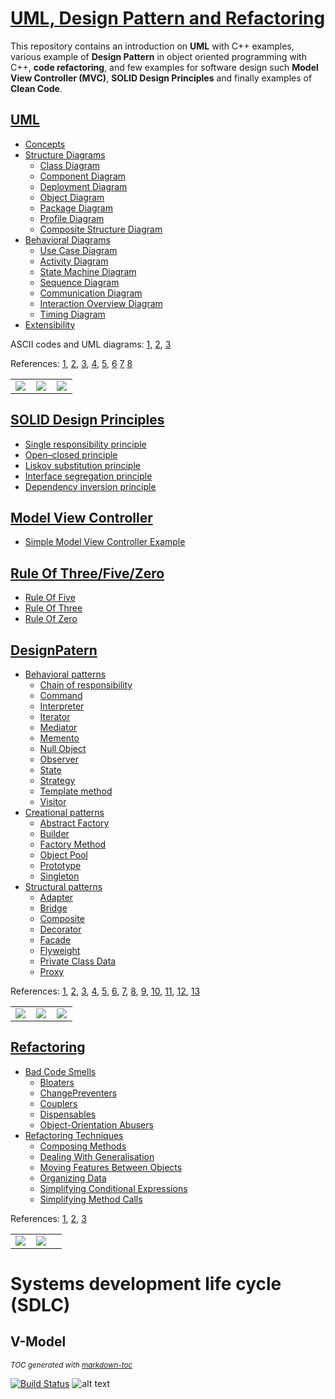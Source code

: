 # [UML, Design Pattern and Refactoring](#)
This repository contains an introduction on **UML** with C++ examples, various example of **Design Pattern** in object oriented programming with C++, **code refactoring**, and few examples for software design such **Model View Controller (MVC)**, **SOLID Design Principles** and finally examples of **Clean Code**.

## [UML](#) 
- [Concepts](UML/Concepts) 
- [Structure Diagrams](UML/StructureDiagrams/)
   * [Class Diagram](UML/StructureDiagrams/ClassDiagram)
   * [Component Diagram](UML/StructureDiagrams/ComponentDiagram)
   * [Deployment Diagram](UML/StructureDiagrams/DeploymentDiagram)
   * [Object Diagram](UML/StructureDiagrams/ObjectDiagram)
   * [Package Diagram](UML/StructureDiagrams/PackageDiagram)
   * [Profile Diagram](UML/StructureDiagrams/ProfileDiagram)
   * [Composite Structure Diagram](UML/StructureDiagrams/CompositeStructureDiagram)
- [Behavioral Diagrams](UML/BehavioralDiagrams)
   * [Use Case Diagram](UML/BehavioralDiagrams/UseCaseDiagram)
   * [Activity Diagram](UML/BehavioralDiagrams/ActivityDiagram)
   * [State Machine Diagram](UML/BehavioralDiagrams/StateMachineDiagram)
   * [Sequence Diagram](UML/BehavioralDiagrams/SequenceDiagram)
   * [Communication Diagram](UML/BehavioralDiagrams/CommunicationDiagram)
   * [Interaction Overview Diagram](UML/BehavioralDiagrams/InteractionOverviewDiagram)
   * [Timing Diagram](UML/BehavioralDiagrams/TimingDiagram)
- [Extensibility](UML/Extensibility)


ASCII codes and UML diagrams:
	[1](http://www.plantuml.com/plantuml/umla/),
	[2](https://www.alt-codes.net/), 
	[3](https://yaytext.com/)

References:
	[1](https://cppcodetips.wordpress.com/2013/12/23/uml-class-diagram-explained-with-c-samples/), 
	[2](https://www.learncpp.com/cpp-tutorial/10-1-object-relationships/), 
	[3](https://www.wikiwand.com/en/Class_diagram),
	[4](https://www.uml-diagrams.org/),
	[5](https://www.visual-paradigm.com/guide/uml-unified-modeling-language/uml-class-diagram-tutorial/),
	[6](https://www.ibm.com/support/knowledgecenter/SS8PJ7_9.7.0/com.ibm.xtools.modeler.doc/topics/cdepend.html)
	[7](http://www.cs.sjsu.edu/~pearce/modules/lectures/oop/basics/interfaces.htm)
	[8](https://martinfowler.com/bliki/BallAndSocket.html)

    
|   |   |   |
|---|---|---|
|<a target="_blank"  href="https://www.amazon.com/gp/product/0596009828/ref=as_li_tl?ie=UTF8&camp=1789&creative=9325&creativeASIN=0596009828&linkCode=as2&tag=rosdev09-20&linkId=2690ec967b66a97892f0dc164b3451cb"><img border="0" src="images/Learning_UML_2.0__A_Pragmatic_Introduction_to_UML.jpg" ></a><img src="//ir-na.amazon-adsystem.com/e/ir?t=rosdev09-20&l=am2&o=1&a=0596009828" width="1" height="1" border="0" alt="" style="border:none !important; margin:0px !important;" />|<a target="_blank"  href="https://www.amazon.com/gp/product/0321321278/ref=as_li_tl?ie=UTF8&camp=1789&creative=9325&creativeASIN=0321321278&linkCode=as2&tag=rosdev09-20&linkId=daa19c0aab2d0a02aa6877635026ccc3"><img border="0" src="images/UML_2_and_the_Unified_Process__Practical_Object-Oriented_Analysis_and_Design_(2nd_Edition).jpg" ></a><img src="//ir-na.amazon-adsystem.com/e/ir?t=rosdev09-20&l=am2&o=1&a=0321321278" width="1" height="1" border="0" alt="" style="border:none !important; margin:0px !important;" />|<a target="_blank"  href="https://www.amazon.com/gp/product/0321193687/ref=as_li_tl?ie=UTF8&camp=1789&creative=9325&creativeASIN=0321193687&linkCode=as2&tag=rosdev09-20&linkId=657a0bf853a4191b25a2d6a8d8c44d95"><img border="0" src="images/UML_Distilled__A_Brief_Guide_to_the_Standard_Object_Modeling_Language.jpg" ></a><img src="//ir-na.amazon-adsystem.com/e/ir?t=rosdev09-20&l=am2&o=1&a=0321193687" width="1" height="1" border="0" alt="" style="border:none !important; margin:0px !important;" />


## [SOLID Design Principles](SOLID)  
- [Single responsibility principle](SOLID/SingleResponsibilityPrinciple)  
- [Open–closed principle](SOLID/OpenClosedPrinciple)  
- [Liskov substitution principle](SOLID/LiskovSubstitutionPrinciple)  
- [Interface segregation principle](SOLID/InterfaceSegregationPrinciple)  
- [Dependency inversion principle](SOLID/DependencyInjection)  


## [Model View Controller](ModelViewController)  
- [Simple Model View Controller Example](ModelViewController/src/student_model_view_controller.cpp)

## [Rule Of Three/Five/Zero](RuleOfThreeFiveZero)
- [Rule Of Five](RuleOfThreeFiveZero/src/rule_of_five.cpp)  
- [Rule Of Three](RuleOfThreeFiveZero/src/rule_of_three.cpp)  
- [Rule Of Zero](RuleOfThreeFiveZero/src/rule_of_zero.cpp)  

## [DesignPatern](#) 
- [Behavioral patterns](DesignPatern/src/Behavioral)
  * [Chain of responsibility](DesignPatern/src/Behavioral/README.md#chain-of-responsibility)  
  * [Command](DesignPatern/src/Behavioral/README.md#command)  
  * [Interpreter](DesignPatern/src/Behavioral/README.md##interpreter)  
  * [Iterator](DesignPatern/src/Behavioral/README.md#iterator)  
  * [Mediator](DesignPatern/src/Behavioral/README.md#mediator)  
  * [Memento](DesignPatern/src/Behavioral/README.md#memento)  
  * [Null Object](DesignPatern/src/Behavioral/README.md#nullobject)  
  * [Observer](DesignPatern/src/Behavioral/README.md#observer)  
  * [State](DesignPatern/src/Behavioral/README.md#state)  
  * [Strategy](DesignPatern/src/Behavioral/README.md#strategy)  
  * [Template method](DesignPatern/src/Behavioral/README.md#template-method)  
  * [Visitor](DesignPatern/src/Behavioral/README.md#visitor)  
- [Creational patterns](DesignPatern/src/Creational/)
  * [Abstract Factory](DesignPatern/src/Creational/README.md#abstractfactory)  
  * [Builder](DesignPatern/src/Creational/README.md#builder)  
  * [Factory Method](DesignPatern/src/Creational/README.md#factory-method)  
  * [Object Pool](DesignPatern/src/Creational/README.md#Objectpool)  
  * [Prototype](DesignPatern/src/Creational/README.md#prototype)  
  * [Singleton](DesignPatern/src/Creational/README.md#singleton)  
- [Structural patterns](DesignPatern/src/Structural)
  * [Adapter](DesignPatern/src/Structural/README.md#adapter)  
  * [Bridge](DesignPatern/src/Structural/README.md#bridge)  
  * [Composite](DesignPatern/src/Structural/README.md#composite)  
  * [Decorator](DesignPatern/src/Structural/README.md#decorator)  
  * [Facade](DesignPatern/src/Structural/README.md#facade)  
  * [Flyweight](DesignPatern/src/Structural/README.md#flyweight)  
  * [Private Class Data](DesignPatern/src/Structural/README.md#private-class-data)  
  * [Proxy](DesignPatern/src/Structural/README.md#proxy)  


References:
	[1](https://en.wikibooks.org/wiki/C%2B%2B_Programming/Code/Design_Patterns), 
	[2](https://sourcemaking.com/design_patterns/),
	[3](https://refactoring.guru/), 
	[4](https://cpppatterns.com/), 
	[5](https://www.youtube.com/playlist?list=PLrhzvIcii6GNjpARdnO4ueTUAVR9eMBpc),
	[6](https://www.bogotobogo.com/DesignPatterns/),
	[7](https://www.growingwiththeweb.com/p/explore.html?t=Design%20pattern),
	[8](https://www.tutorialspoint.com/design_pattern/),
	[9](http://simpletechtalks.com/tag/design-patterns/),
	[10](http://www.vishalchovatiya.com/iterator-design-pattern-in-modern-cpp/),
	[11](https://cppcodetips.wordpress.com/category/design-pattern/),
	[12](https://caiorss.github.io/C-Cpp-Notes/cpp-design-patterns.html),
	[13](https://readthedocs.org/projects/cpp-design-patterns/downloads/pdf/latest/)

|   |   |   |
|---|---|---|
|<a target="_blank"  href="https://www.amazon.com/gp/product/0201633612/ref=as_li_tl?ie=UTF8&camp=1789&creative=9325&creativeASIN=0201633612&linkCode=as2&tag=rosdev09-20&linkId=175fc3c33d5c7f359af5401c1250f192"><img border="0" src="images/Design_Patterns._Elements_of_Reusable_Object-Oriented_Software.jpg" ></a><img src="//ir-na.amazon-adsystem.com/e/ir?t=rosdev09-20&l=am2&o=1&a=0201633612" width="1" height="1" border="0" alt="" style="border:none !important; margin:0px !important;" />|<a target="_blank"  href="https://www.amazon.com/gp/product/0596007124/ref=as_li_tl?ie=UTF8&camp=1789&creative=9325&creativeASIN=0596007124&linkCode=as2&tag=rosdev09-20&linkId=76b4256e75432f557909a43e0a9de1a2"><img border="0" src="images/Head_First_Design_Patterns_(A_Brain_Friendly_Guide).jpg" ></a><img src="//ir-na.amazon-adsystem.com/e/ir?t=rosdev09-20&l=am2&o=1&a=0596007124" width="1" height="1" border="0" alt="" style="border:none !important; margin:0px !important;" />|<a target="_blank"  href="https://www.amazon.com/gp/product/1484236025/ref=as_li_tl?ie=UTF8&camp=1789&creative=9325&creativeASIN=1484236025&linkCode=as2&tag=rosdev09-20&linkId=974576fff321c67154d6bc7299956ef0"><img border="0" src="images/Design_Patterns_in_Modern_C++__Reusable_Approaches_for_Object-Oriented_Software_Design.jpg" ></a><img src="//ir-na.amazon-adsystem.com/e/ir?t=rosdev09-20&l=am2&o=1&a=1484236025" width="1" height="1" border="0" alt="" style="border:none !important; margin:0px !important;" />|

## [Refactoring](#) 
- [Bad Code Smells](Refactoring/BadCodeSmells)
  * [Bloaters](Refactoring/BadCodeSmells/Bloaters)
  * [ChangePreventers](Refactoring/BadCodeSmells/ChangePreventers)
  * [Couplers](Refactoring/BadCodeSmells/Couplers)
  * [Dispensables](Refactoring/BadCodeSmells/Dispensables)
  * [Object-Orientation Abusers](Refactoring/BadCodeSmells/Object-OrientationAbusers)
- [Refactoring Techniques](#)
  * [Composing Methods](Refactoring/RefactoringTechniques/ComposingMethods)
  * [Dealing With Generalisation](Refactoring/RefactoringTechniques/DealingWithGeneralisation)
  * [Moving Features Between Objects](Refactoring/RefactoringTechniques/MovingFeaturesBetweenObjects)
  * [Organizing Data](Refactoring/RefactoringTechniques/OrganizingData)
  * [Simplifying Conditional Expressions](Refactoring/RefactoringTechniques/SimplifyingConditionalExpressions)
  * [Simplifying Method Calls](Refactoring/RefactoringTechniques/SimplifyingMethodCalls)

References:
	[1](https://refactoring.guru/refactoring),
	[2](https://sourcemaking.com/refactoring),
	[3](https://www.refactoring.com/)

|   |   |   |
|---|---|---|
|<a target="_blank"  href="https://www.amazon.com/gp/product/0132350882/ref=as_li_tl?ie=UTF8&camp=1789&creative=9325&creativeASIN=0132350882&linkCode=as2&tag=rosdev09-20&linkId=949bad73dc39e53caf1caf849ad0f565"><img border="0" src="images/Refactoring_Improving_the_Design_of_Existing_Code_Martin_Fowler.jpg" ></a><img src="//ir-na.amazon-adsystem.com/e/ir?t=rosdev09-20&l=am2&o=1&a=0132350882" width="1" height="1" border="0" alt="" style="border:none !important; margin:0px !important;" />|<a target="_blank"  href="https://www.amazon.com/gp/product/B07XGR7QQD/ref=as_li_tl?ie=UTF8&camp=1789&creative=9325&creativeASIN=B07XGR7QQD&linkCode=as2&tag=rosdev09-20&linkId=44172741182e66512df744aa85f17756"><img border="0" src="images/Clean_Code_A_Handbook_of_Agile_Software_Craftsmanship_Robert_C._Martin.jpg" ></a><img src="//ir-na.amazon-adsystem.com/e/ir?t=rosdev09-20&l=am2&o=1&a=B07XGR7QQD" width="1" height="1" border="0" alt="" style="border:none !important; margin:0px !important;" />|   |


# Systems development life cycle (SDLC)
## V-Model


<small><i>TOC generated with <a href='http://ecotrust-canada.github.io/markdown-toc/'>markdown-toc</a></i></small>


[![Build Status](https://travis-ci.com/behnamasadi/software_engineering.svg?branch=master)](https://travis-ci.com/behnamasadi/software_engineering)
![alt text](https://img.shields.io/badge/license-BSD-blue.svg)


